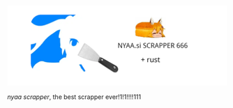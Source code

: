 
![alt text](https://github.com/davidtongeo/nyaa-scraper/blob/main/Untitled.png)

*nyaa scrapper*, the best scrapper ever!1!1!!!!111 

